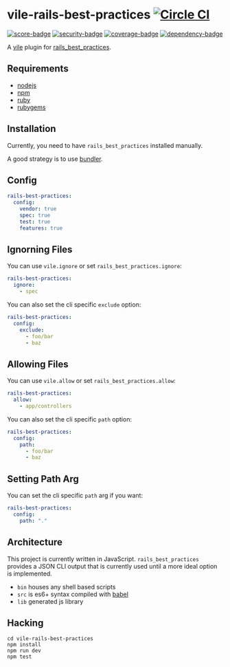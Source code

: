 # vile-rails-best-practices [![Circle CI](https://circleci.com/gh/forthright/vile-rails-best-practices.svg?style=svg&circle-token=fd1583c63da595c1c2dc380fe0118229c2f521ba)](https://circleci.com/gh/forthright/vile-rails-best-practices)

[![score-badge](https://vile.io/api/v0/projects/vile-rails-best-practices/badges/score?token=USryyHar5xQs7cBjNUdZ)](https://vile.io/~brentlintner/vile-rails-best-practices) [![security-badge](https://vile.io/api/v0/projects/vile-rails-best-practices/badges/security?token=USryyHar5xQs7cBjNUdZ)](https://vile.io/~brentlintner/vile-rails-best-practices) [![coverage-badge](https://vile.io/api/v0/projects/vile-rails-best-practices/badges/coverage?token=USryyHar5xQs7cBjNUdZ)](https://vile.io/~brentlintner/vile-rails-best-practices) [![dependency-badge](https://vile.io/api/v0/projects/vile-rails-best-practices/badges/dependency?token=USryyHar5xQs7cBjNUdZ)](https://vile.io/~brentlintner/vile-rails-best-practices)

A [vile](https://vile.io) plugin for [rails_best_practices](http://rails-bestpractices.com).

## Requirements

- [nodejs](http://nodejs.org)
- [npm](http://npmjs.org)
- [ruby](http://ruby-lang.org)
- [rubygems](http://rubygems.org)

## Installation

Currently, you need to have `rails_best_practices` installed manually.

A good strategy is to use [bundler](http://bundler.io).

## Config


```yaml
rails-best-practices:
  config:
    vendor: true
    spec: true
    test: true
    features: true
```

## Ignorning Files

You can use `vile.ignore` or set `rails_best_practices.ignore`:

```yaml
rails-best-practices:
  ignore:
    - spec
```

You can also set the cli specific `exclude` option:

```yaml
rails-best-practices:
  config:
    exclude:
      - foo/bar
      - baz
```

## Allowing Files

You can use `vile.allow` or set `rails_best_practices.allow`:

```yaml
rails-best-practices:
  allow:
    - app/controllers
```

You can also set the cli specific `path` option:

```yaml
rails-best-practices:
  config:
    path:
      - foo/bar
      - baz
```

## Setting Path Arg

You can set the cli specific `path` arg if you want:
```yaml
rails-best-practices:
  config:
    path: "."
```

## Architecture

This project is currently written in JavaScript. `rails_best_practices` provides
a JSON CLI output that is currently used until a more ideal option is implemented.

- `bin` houses any shell based scripts
- `src` is es6+ syntax compiled with [babel](https://babeljs.io)
- `lib` generated js library

## Hacking

    cd vile-rails-best-practices
    npm install
    npm run dev
    npm test

